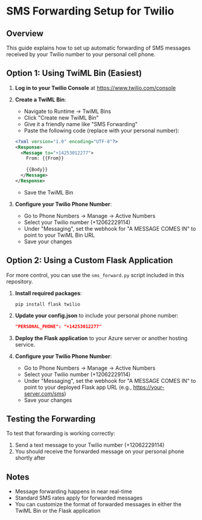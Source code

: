 # SMS Forwarding Setup for Twilio

## Overview
This guide explains how to set up automatic forwarding of SMS messages received by your Twilio number to your personal cell phone.

## Option 1: Using TwiML Bin (Easiest)

1. **Log in to your Twilio Console** at https://www.twilio.com/console

2. **Create a TwiML Bin**:
   - Navigate to Runtime → TwiML Bins
   - Click "Create new TwiML Bin"
   - Give it a friendly name like "SMS Forwarding"
   - Paste the following code (replace with your personal number):
   ```xml
   <?xml version="1.0" encoding="UTF-8"?>
   <Response>
     <Message to="+14253012277">
       From: {{From}}
       
       {{Body}}
     </Message>
   </Response>
   ```
   - Save the TwiML Bin

3. **Configure your Twilio Phone Number**:
   - Go to Phone Numbers → Manage → Active Numbers
   - Select your Twilio number (+12062229114)
   - Under "Messaging", set the webhook for "A MESSAGE COMES IN" to point to your TwiML Bin URL
   - Save your changes

## Option 2: Using a Custom Flask Application

For more control, you can use the `sms_forward.py` script included in this repository.

1. **Install required packages**:
   ```
   pip install flask twilio
   ```

2. **Update your config.json** to include your personal phone number:
   ```json
   "PERSONAL_PHONE": "+14253012277"
   ```

3. **Deploy the Flask application** to your Azure server or another hosting service.

4. **Configure your Twilio Phone Number**:
   - Go to Phone Numbers → Manage → Active Numbers
   - Select your Twilio number (+12062229114)
   - Under "Messaging", set the webhook for "A MESSAGE COMES IN" to point to your deployed Flask app URL (e.g., https://your-server.com/sms)
   - Save your changes

## Testing the Forwarding

To test that forwarding is working correctly:

1. Send a text message to your Twilio number (+12062229114)
2. You should receive the forwarded message on your personal phone shortly after

## Notes

- Message forwarding happens in near real-time
- Standard SMS rates apply for forwarded messages
- You can customize the format of forwarded messages in either the TwiML Bin or the Flask application
